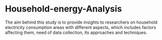 # Household-energy-Analysis
 The aim behind this study is to provide insights to researchers on household electricity consumption areas with different aspects, which includes factors affecting them, need of data collection, its approaches and techniques. 
